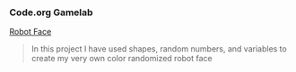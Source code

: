 ### Code.org Gamelab
[Robot Face](https://JacksonDoherty1.github.io/RobotFace/)
>In this project I have used shapes, random numbers, and variables to create my very own color randomized robot face
